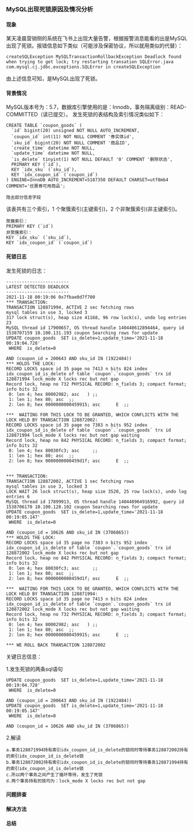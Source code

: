 ### MySQL出现死锁原因及情况分析 

#### 现象
  某天凌晨营销侧的系统在飞书上出现大量告警，根据报警消息能看的出是MySQL出现了死锁。报错信息如下类似（可能涉及保密协议，所以就用类似的代替）：
    
    createSQLException MySQLTransactionRollbackException Deadlock found when trying to get lock; try restarting transation SQLError.java
    com.mysql.cj.jdbc.exceptions.SQLError in createSQLException  

由上述信息可知，是MySQL出现了死锁。

#### 背景情况
MySQL版本号为：5.7，数据库引擎使用的是：Innodb，事务隔离级别：READ-COMMITTED（读已提交）。
发生死锁的表结构及索引情况类似如下：
````
CREATE TABLE `coupon_goods` (
  `id` bigint(20) unsigned NOT NULL AUTO_INCREMENT,
  `coupon_id` int(11) NOT NULL COMMENT '券实体id',
  `sku_id` bigint(20) NOT NULL COMMENT '商品ID',
  `create_time` datetime NOT NULL,
  `update_time` datetime NOT NULL,
  `is_delete` tinyint(1) NOT NULL DEFAULT '0' COMMENT '删除状态',
  PRIMARY KEY (`id`),
  KEY `idx_sku` (`sku_id`),
  KEY `idx_coupon_id` (`coupon_id`)
) ENGINE=InnoDB AUTO_INCREMENT=5187350 DEFAULT CHARSET=utf8mb4 COMMENT='优惠券可用商品';
````
    隐去部分信息字段
该表共有三个索引，1 个聚簇索引(主键索引)，2 个非聚簇索引(非主键索引)。 

    聚簇索引： 
    PRIMARY KEY (`id`)
    非聚簇索引： 
    KEY `idx_sku` (`sku_id`),
    KEY `idx_coupon_id` (`coupon_id`)

#### 死锁日志
发生死锁的日志：
````
------------------------
LATEST DETECTED DEADLOCK
------------------------
2021-11-18 00:19:06 0x7fbae0d7f700
*** TRANSACTION:
TRANSACTION 128871994, ACTIVE 2 sec fetching rows
mysql tables in use 3, locked 3
317 lock struct(s), heap size 41168, 96 row lock(s), undo log entries 23
MySQL thread id 17900657, OS thread handle 140440612894464, query id 1538707159 10.100.131.193 coupon Searching rows for update
UPDATE coupon_goods  SET is_delete=1,update_time='2021-11-18 00:19:04.728'  
 WHERE  is_delete=0

AND (coupon_id = 200643 AND sku_id IN (1922484))
*** HOLDS THE LOCK:
RECORD LOCKS space id 35 page no 7413 n bits 824 index idx_coupon_id_is_delete of table `coupon`.`coupon_goods` trx id 128871994 lock_mode X locks rec but not gap
Record lock, heap no 732 PHYSICAL RECORD: n_fields 3; compact format; info bits 32
 0: len 4; hex 80002982; asc   ) ;;
 1: len 1; hex 80; asc  ;;
 2: len 8; hex 0000000000459915; asc      E  ;;

***  WAITING FOR THIS LOCK TO BE GRANTED, WHICH CONFLICTS WITH THE LOCK HELD BY TRANSACTION 128872002:
RECORD LOCKS space id 35 page no 7383 n bits 952 index idx_coupon_id_is_delete of table `coupon`.`coupon_goods` trx id 128871994 lock_mode X locks rec but not gap waiting
Record lock, heap no 842 PHYSICAL RECORD: n_fields 3; compact format; info bits 32
 0: len 4; hex 80030fc3; asc     ;;
 1: len 1; hex 80; asc  ;;
 2: len 8; hex 0000000000459d1f; asc      E  ;;


*** TRANSACTION:
TRANSACTION 128872002, ACTIVE 1 sec fetching rows
mysql tables in use 3, locked 3
LOCK WAIT 26 lock struct(s), heap size 3520, 25 row lock(s), undo log entries 6
MySQL thread id 17899913, OS thread handle 140440964916992, query id 1538706170 10.100.128.102 coupon Searching rows for update
UPDATE coupon_goods  SET is_delete=1,update_time='2021-11-18 00:19:05.147'  
 WHERE  is_delete=0

AND (coupon_id = 10626 AND sku_id IN (3706865))
*** HOLDS THE LOCK:
RECORD LOCKS space id 35 page no 7383 n bits 952 index idx_coupon_id_is_delete of table `coupon`.`coupon_goods` trx id 128872002 lock_mode X locks rec but not gap
Record lock, heap no 842 PHYSICAL RECORD: n_fields 3; compact format; info bits 32
 0: len 4; hex 80030fc3; asc     ;;
 1: len 1; hex 80; asc  ;;
 2: len 8; hex 0000000000459d1f; asc      E  ;;

***  WAITING FOR THIS LOCK TO BE GRANTED, WHICH CONFLICTS WITH THE LOCK HELD BY TRANSACTION 128871994:
RECORD LOCKS space id 35 page no 7413 n bits 824 index idx_coupon_id_is_delete of table `coupon`.`coupon_goods` trx id 128872002 lock_mode X locks rec but not gap waiting
Record lock, heap no 732 PHYSICAL RECORD: n_fields 3; compact format; info bits 32
 0: len 4; hex 80002982; asc   ) ;;
 1: len 1; hex 80; asc  ;;
 2: len 8; hex 0000000000459915; asc      E  ;;

*** WE ROLL BACK TRANSACTION 128872002
````
关键日志信息：

1.发生死锁的两条sql语句 

    UPDATE coupon_goods  SET is_delete=1,update_time='2021-11-18 00:19:04.728'  
     WHERE  is_delete=0
    
    AND (coupon_id = 200643 AND sku_id IN (1922484))
    UPDATE coupon_goods  SET is_delete=1,update_time='2021-11-18 00:19:05.147'  
     WHERE  is_delete=0
    
    AND (coupon_id = 10626 AND sku_id IN (3706865))

2.解读

    a.事务128871994持有索引idx_coupon_id_is_delete的锁同时等待事务128872002持有的索引idx_coupon_id_is_delete锁 
    b.事务128872002持有索引idx_coupon_id_is_delete的锁同时等待事务128871994持有的索引idx_coupon_id_is_delete锁 
    c.所以两个事务之间产生了循环等待，发生了死锁 
    d.两个事务持有的锁均为：lock_mode X locks rec but not gap 
    
    
#### 问题排查
    


#### 解决方法

#### 总结